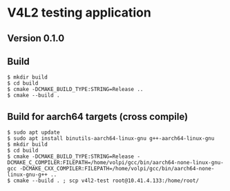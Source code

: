 # V4L2 testing application

## Version 0.1.0

## Build

```
$ mkdir build
$ cd build
$ cmake -DCMAKE_BUILD_TYPE:STRING=Release ..
$ cmake --build .
```

## Build for aarch64 targets (cross compile)
```
$ sudo apt update
$ sudo apt install binutils-aarch64-linux-gnu g++-aarch64-linux-gnu
$ mkdir build
$ cd build
$ cmake -DCMAKE_BUILD_TYPE:STRING=Release -DCMAKE_C_COMPILER:FILEPATH=/home/volpi/gcc/bin/aarch64-none-linux-gnu-gcc -DCMAKE_CXX_COMPILER:FILEPATH=/home/volpi/gcc/bin/aarch64-none-linux-gnu-g++ ..
$ cmake --build . ; scp v4l2-test root@10.41.4.133:/home/root/
```